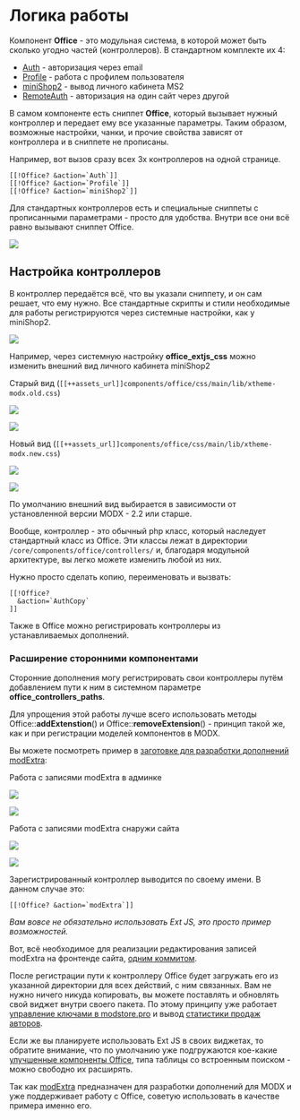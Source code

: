 # Логика работы

Компонент **Office** - это модульная система, в которой может быть сколько угодно частей (контроллеров).
В стандартном комплекте их 4:

- [Auth][0] - авторизация через email
- [Profile][1] - работа с профилем пользователя
- [miniShop2][2] - вывод личного кабинета MS2
- [RemoteAuth][3] - авторизация на один сайт через другой

В самом компоненте есть сниппет **Office**, который вызывает нужный контроллер и передает ему все указанные параметры.
Таким образом, возможные настройки, чанки, и прочие свойства зависят от контроллера и в сниппете не прописаны.

Например, вот вызов сразу всех 3х контроллеров на одной странице.

```modx
[[!Office? &action=`Auth`]]
[[!Office? &action=`Profile`]]
[[!Office? &action=`miniShop2`]]
```

Для стандартных контроллеров есть и специальные сниппеты с прописанными параметрами - просто для удобства. Внутри все они всё равно вызывают сниппет Office.

[![](https://file.modx.pro/files/7/a/6/7a691dcfa2bf7915716c61a3450e487cs.jpg)](https://file.modx.pro/files/7/a/6/7a691dcfa2bf7915716c61a3450e487c.png)

## Настройка контроллеров

В контроллер передаётся всё, что вы указали сниппету, и он сам решает, что ему нужно.
Все стандартные скрипты и стили необходимые для работы регистрируются через системные настройки, как у miniShop2.

[![](https://file.modx.pro/files/4/4/b/44b3499d03c306d34342bc1e9eb5808ds.jpg)](https://file.modx.pro/files/4/4/b/44b3499d03c306d34342bc1e9eb5808d.png)

Например, через системную настройку **office_extjs_css** можно изменить внешний вид личного кабинета miniShop2

Старый вид (`[[++assets_url]]components/office/css/main/lib/xtheme-modx.old.css`)

[![](https://file.modx.pro/files/9/6/4/9640c1d8fe2742274dba1c0238491001s.jpg)](https://file.modx.pro/files/9/6/4/9640c1d8fe2742274dba1c0238491001.png)

[![](https://file.modx.pro/files/e/d/6/ed6b56bc39dffbb68c8c9425399e17aas.jpg)](https://file.modx.pro/files/e/d/6/ed6b56bc39dffbb68c8c9425399e17aa.png)

Новый вид (`[[++assets_url]]components/office/css/main/lib/xtheme-modx.new.css`)

[![](https://file.modx.pro/files/5/a/b/5ab2fdf1b80cac13a660e07e319b57ees.jpg)](https://file.modx.pro/files/5/a/b/5ab2fdf1b80cac13a660e07e319b57ee.png)

[![](https://file.modx.pro/files/e/c/4/ec40dca2f9e8e2d620cf2a47ea5a4befs.jpg)](https://file.modx.pro/files/e/c/4/ec40dca2f9e8e2d620cf2a47ea5a4bef.png)

По умолчанию внешний вид выбирается в зависимости от установленной версии MODX - 2.2 или старше.

Вообще, контроллер - это обычный php класс, который наследует стандартный класс из Office.
Эти классы лежат в директории `/core/components/office/controllers/` и, благодаря модульной архитектуре, вы легко можете изменить любой из них.

Нужно просто сделать копию, переименовать и вызвать:

```modx
[[!Office?
  &action=`AuthCopy`
]]
```

Также в Office можно регистрировать контроллеры из устанавливаемых дополнений.

### Расширение сторонними компонентами

Сторонние дополнения могу регистрировать свои контроллеры путём добавлением пути к ним в системном параметре **office_controllers_paths**.

Для упрощения этой работы лучше всего использовать методы Office::**addExtenstion**() и Office::**removeExtension**() - принцип такой же, как и при регистрации моделей компонентов в MODX.

Вы можете посмотреть пример в [заготовке для разработки дополнений modExtra][6]:

Работа с записями modExtra в админке

[![](https://file.modx.pro/files/0/9/a/09acd54474eac1da1a18a45ef417b0c6s.jpg)](https://file.modx.pro/files/0/9/a/09acd54474eac1da1a18a45ef417b0c6.png)

[![](https://file.modx.pro/files/9/9/f/99f389219e64d198d80cf34de3bcc359s.jpg)](https://file.modx.pro/files/9/9/f/99f389219e64d198d80cf34de3bcc359.png)

Работа с записями modExtra снаружи сайта

[![](https://file.modx.pro/files/d/6/c/d6c064323f14c85809a852decd09b8a9s.jpg)](https://file.modx.pro/files/d/6/c/d6c064323f14c85809a852decd09b8a9.png)

[![](https://file.modx.pro/files/8/5/5/855490e75c5c93d364af3756d8d2bb92s.jpg)](https://file.modx.pro/files/8/5/5/855490e75c5c93d364af3756d8d2bb92.png)

Зарегистрированный контроллер выводится по своему имени. В данном случае это:

```modx
[[!Office? &action=`modExtra`]]
```

*Вам вовсе не обязательно использовать Ext JS, это просто пример возможностей.*

Вот, всё необходимое для реализации редактирования записей modExtra на фронтенде сайта, [одним коммитом][7].

После регистрации пути к контроллеру Office будет загружать его из указанной директории для всех действий, с ним связанных.
Вам не нужно ничего никуда копировать, вы можете поставлять и обновлять свой виджет внутри своего пакета.
По этому принципу уже работает [управление ключами в modstore.pro][8] и вывод [статистики продаж авторов][9].

Если же вы планируете использовать Ext JS в своих виджетах, то обратите внимание, что по умолчанию уже подгружаются кое-какие [улучшенные компоненты Office][10], типа таблицы со встроенным поиском - можно свободно их расширять.

Так как [modExtra][11] предназначен для разработки дополнений для MODX и уже поддерживает работу с Office, советую использовать в качестве примера именно его.

[0]: /components/office/controllers/auth
[1]: /components/office/controllers/profile
[2]: /components/office/controllers/orders-history-minishop2
[3]: /components/office/controllers/auth-remote
[6]: https://github.com/bezumkin/modExtra/blob/7b238647746fdd3443941a78fccc96ca9e96d76c/_build/resolvers/resolve.office.php
[7]: https://github.com/bezumkin/modExtra/commit/7b238647746fdd3443941a78fccc96ca9e96d76c
[8]: https://modstore.pro/cabinet/keys/
[9]: https://modx.pro/store/5343-statistics-for-authors-supplements/
[10]: https://github.com/bezumkin/Office/tree/master/assets/components/office/js/main/extjs
[11]: https://github.com/bezumkin/modExtra/
